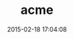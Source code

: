 ---
layout: post
title:  "acme"
repo:   "smathy/acme"
date:   2015-02-18 17:04:08
gemurl: https://github.com/smathy/acme
---